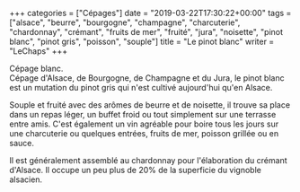+++
categories = ["Cépages"]
date = "2019-03-22T17:30:22+00:00"
tags = ["alsace", "beurre", "bourgogne", "champagne", "charcuterie", "chardonnay", "crémant", "fruits de mer", "fruité", "jura", "noisette", "pinot blanc", "pinot gris", "poisson", "souple"] 
title = "Le pinot blanc"
writer = "LeChaps"
+++

Cépage blanc.  
Cépage d'Alsace, de Bourgogne, de Champagne et du Jura, le pinot blanc est un mutation du pinot gris qui n'est cultivé aujourd'hui qu'en Alsace.  

Souple et fruité avec des arômes de beurre et de noisette, il trouve sa place dans un repas léger, un buffet froid ou tout simplement sur une terrasse entre amis. C'est également un vin agréable pour boire tous les jours sur une charcuterie ou quelques entrées, fruits de mer, poisson grillée ou en sauce.  

Il est généralement assemblé au chardonnay pour l'élaboration du crémant d'Alsace. Il occupe un peu plus de 20% de la superficie du vignoble alsacien.
